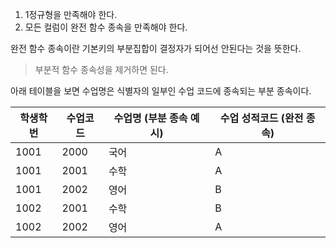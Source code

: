 1. 1정규형을 만족해야 한다.  
2. 모든 컬럼이 완전 함수 종속을 만족해야 한다.

완전 함수 종속이란 기본키의 부분집합이 결정자가 되어선 안된다는 것을 뜻한다.
> 부분적 함수 종속성을 제거하면 된다.

아래 테이블을 보면 수업명은 식별자의 일부인 수업 코드에 종속되는 부분 종속이다.

| 학생학번 | 수업코드 | 수업명 (부분 종속 예시) | 수업 성적코드 (완전 종속) |
| --------- | --------- | ------------------------ | -------------------------- |
| 1001      | 2000      | 국어                     | A                          |
| 1001      | 2001      | 수학                     | A                          |
| 1001      | 2002      | 영어                     | B                          |
| 1002      | 2001      | 수학                     | B                          |
| 1002      | 2002      | 영어                     | A                          |



